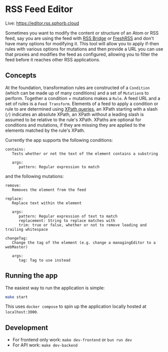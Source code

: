 # RSS Feed Editor

Live: https://editor.rss.sphorb.cloud

Sometimes you want to modify the content or structure of an Atom or RSS feed, say you are using the feed with [RSS Bridge](https://github.com/RSS-Bridge/rss-bridge) or [FreshRSS](https://github.com/FreshRSS/FreshRSS) and don't have many options for modifying it. This tool will allow you to apply if-then rules with various options for mutations and then provide a URL you can use that proxies and modifies the feed as configured, allowing you to filter the feed before it reaches other RSS applications.

## Concepts

At the foundation, transformation rules are constructed of a `Condition` (which can be made up of many conditions) and a set of `Mutation`s to perform. Together a condition + mutations makes a `Rule`. A feed URL and a set of rules is a `Feed Transform`. Elements of a feed to apply a condition or rule to are determined using [XPath queries](https://developer.mozilla.org/en-US/docs/Web/XPath), an XPath starting with a slash (`/`) indicates an absolute XPath, an XPath without a leading slash is assumed to be relative to the rule's XPath. XPaths are optional for conditions and mutations, if they are missing they are applied to the elements matched by the rule's XPath.

Currently the app supports the following conditions:

```
contains:
   Tests whether or not the text of the element contains a substring

   args:
      pattern: Regular expression to match
```

and the following mutations:

```
remove:
   Removes the element from the feed

replace:
   Replace text within the element

   args:
      pattern: Regular expression of text to match
      replacement: String to replace matches with
      trim: true or false, whether or not to remove leading and trailing whitespace

changeTag:
   Change the tag of the element (e.g. change a managingEditor to a webMaster)

   args:
      tag: Tag to use instead
```

## Running the app

The easiest way to run the application is simple:

```sh
make start
```

This uses `docker compose` to spin up the application locally hosted at `localhost:3000`.

## Development

- For frontend only work: `make dev-frontend` or `bun run dev`
- For API work: `make dev-backend`
